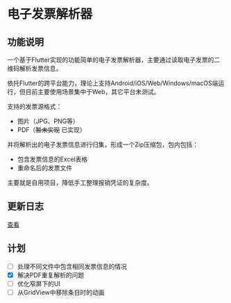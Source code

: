 # 电子发票解析器

## 功能说明

一个基于Flutter实现的功能简单的电子发票解析器，主要通过读取电子发票的二维码解析发票信息。

依托Flutter的跨平台能力，理论上支持Android/iOS/Web/Windows/macOS端运行，但目前主要使用场景集中于Web，其它平台未测试。

支持的发票源格式：
+ 图片（JPG、PNG等）
+ PDF（~~暂未实现~~ 已实现）
 
并将解析出的电子发票信息进行归集，形成一个Zip压缩包，包内包括：
+ 包含发票信息的Excel表格
+ 重命名后的发票文件

主要就是自用项目，降低手工整理报销凭证的复杂度。

## 更新日志
[查看](assets/CHANGES.md)

## 计划
+ [ ] 处理不同文件中包含相同发票信息的情况
+ [x] 解决PDF重复解析的问题
+ [ ] 优化窄屏下的UI
+ [ ] 从GridView中移除条目时的动画